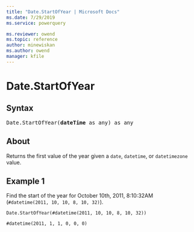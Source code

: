 ```yaml
---
title: "Date.StartOfYear | Microsoft Docs"
ms.date: 7/29/2019
ms.service: powerquery

ms.reviewer: owend
ms.topic: reference
author: minewiskan
ms.author: owend
manager: kfile
---
```

# Date.StartOfYear

## Syntax

<pre>
Date.StartOfYear(<b>dateTime</b> as any) as any
</pre>
  
## About  
Returns the first value of the year given a `date`, `datetime`, or `datetimezone` value.

## Example 1
Find the start of the year for October 10th, 2011, 8:10:32AM (`#datetime(2011, 10, 10, 8, 10, 32)`).

```powerquery-m
Date.StartOfYear(#datetime(2011, 10, 10, 8, 10, 32))
```

`#datetime(2011, 1, 1, 0, 0, 0)`
